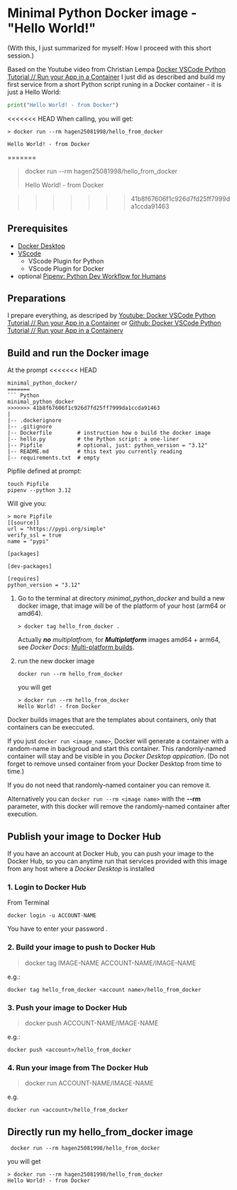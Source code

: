 # Minimal Python Docker image - "Hello World!"

(With this, I just summarized for myself: How I proceed with this short session.)

Based on the Youtube video from Christian Lempa [Docker VSCode Python Tutorial // Run your App in a Container](https://www.youtube.com/watch?v=jtBVppyfDbE&t=634s) I just did as described and build my first service from a short Python script runing in a Docker container - it is just a Hello World:

``` Python
print("Hello World! - from Docker")
```

<<<<<<< HEAD
When calling, you will get:
```shell
> docker run --rm hagen25081998/hello_from_docker

Hello World! - from Docker
```
=======

> docker run --rm hagen25081998/hello_from_docker
>
> Hello World! - from Docker

>>>>>>> 41b8f67606f1c926d7fd25ff7999da1ccda91463
## Prerequisites

- [Docker Desktop](https://www.docker.com/products/docker-desktop/)
- [VScode](https://code.visualstudio.com/)
  - VScode Plugin for Python
  - VScode Plugin for Docker
- optional [Pipenv: Python Dev Workflow for Humans](https://pipenv.pypa.io/en/latest/) 


## Preparations
I prepare everything, as descriped by [Youtube: Docker VSCode Python Tutorial // Run your App in a Container](https://www.youtube.com/watch?v=jtBVppyfDbE&t=634s) or [Github: Docker VSCode Python Tutorial // Run your App in a Containerv](https://github.com/christianlempa/videos/tree/main/docker-python-debugging-vscode)

## Build and run the Docker image

At the prompt
<<<<<<< HEAD
``` shell
minimal_python_docker/
=======
``` Python
minimal_python_docker
>>>>>>> 41b8f67606f1c926d7fd25ff7999da1ccda91463
|
|-- .dockerignore
|-- .gitignore
|-- Dockerfile        # instruction how o build the docker image
|-- hello.py          # the Python script: a one-liner
|-- Pipfile           # optional, just: python_version = "3.12"
|-- README.md         # this text you currently reading
|-- requirements.txt  # empty
```

Pipfile defined at prompt:

```shell
touch Pipfile
pipenv --python 3.12
```

Will give you:

```shell no-copy
> more Pipfile
[[source]]
url = "https://pypi.org/simple"
verify_ssl = true
name = "pypi"

[packages]

[dev-packages]

[requires]
python_version = "3.12" 
```


1. Go to the terminal at directory _minimal_python_docker_ and build a new docker image, that image will be of the platform of your host (arm64 or amd64).

    ``` shell
    > docker tag hello_from_docker . 
    ```
    Actually **_no_** _multiplatfrom_, for **_Multiplatform_** images amd64 + arm64, see _Docker Docs_: [Multi-platform builds](https://docs.docker.com/build/building/multi-platform/).


2. run the new docker image
    ``` shell
    docker run --rm hello_from_docker
    ``` 
    you will get 
    ``` shell
    > docker run --rm hello_from_docker
    Hello World! - from Docker
    ```

Docker builds images that are the templates about containers,  only that containers can be execcuted. 

If you just ```docker run <image_name>```, Docker will generate a container with a random-name in backgroud and start this container. This randomly-named container will stay and be visible in you _Docker Desktop appication_. (Do not forget to remove unsed container from your Docker Desktop from time to time.)

If you do not need that randomly-named container you can remove it.

Alternatively you can ```docker run --rm <image name>``` with the **--rm** parameter, with this docker will remove the randomly-named container after execution.

## Publish your image to Docker Hub

If you have an account at Docker Hub, you can push your image to the Docker Hub, so you can anytime run that services provided with this image from any host where a _Docker Desktop_ is installed

### 1. Login to Docker Hub

From Terminal

```shell
docker login -u ACCOUNT-NAME
````
You have to enter your password .

### 2. Build your image to push to Docker Hub

> docker tag IMAGE-NAME ACCOUNT-NAME/IMAGE-NAME

e.g.:
```shell
docker tag hello_from_docker <account name>/hello_from_docker
````

### 3. Push your image to Docker Hub

> docker push ACCOUNT-NAME/IMAGE-NAME

e.g.:
```shell
docker push <account>/hello_from_docker
````

### 4. Run your image from The Docker Hub

> docker run ACCOUNT-NAME/IMAGE-NAME

e.g.
```shell
docker run <account>/hello_from_docker
```

## Directly run my hello_from_docker image

```shell
 docker run --rm hagen25081998/hello_from_docker
 ```
you will get 
``` shell
> docker run --rm hagen25081998/hello_from_docker
Hello World! - from Docker
```
